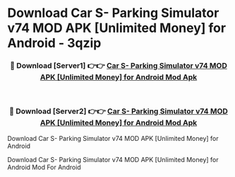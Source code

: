 # Download Car S- Parking Simulator v74 MOD APK [Unlimited Money] for Android - 3qzip


<div align="center">
<h3>🔴 Download [Server1] 👉👉 <a href="https://apk-comot.site?title=Car_S-_Parking_Simulator_v74_MOD_APK_[Unlimited_Money]_for_Android">Car S- Parking Simulator v74 MOD APK [Unlimited Money] for Android Mod Apk</a></h3><br>
<h3>🔴 Download [Server2] 👉👉 <a href="https://apk-comot.site?title=Car_S-_Parking_Simulator_v74_MOD_APK_[Unlimited_Money]_for_Android">Car S- Parking Simulator v74 MOD APK [Unlimited Money] for Android Mod Apk</a></h3>
</div>



Download Car S- Parking Simulator v74 MOD APK [Unlimited Money] for Android 

Download Car S- Parking Simulator v74 MOD APK [Unlimited Money] for Android Mod For Android